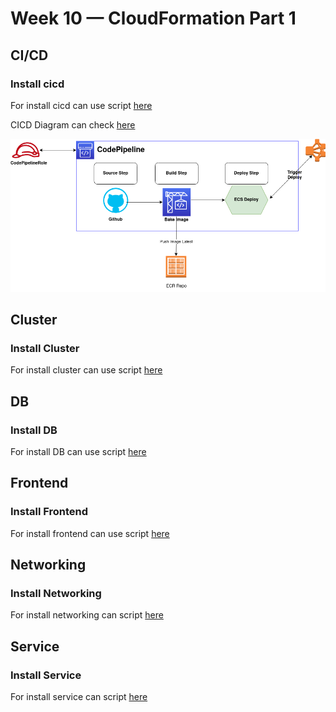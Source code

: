# Week 10 — CloudFormation Part 1

## CI/CD

### Install cicd
For install cicd can use script [here](backend-flask/bin/cfn/cicd)

CICD Diagram can check [here](assets/CICDDiagram.drawio)

![CICD Diagram](assets/CICDDiagram.png)

## Cluster

### Install Cluster
For install cluster can use script [here](backend-flask/bin/cfn/cluster)

## DB

### Install DB
For install DB can use script [here](backend-flask/bin/cfn/db)

## Frontend

### Install Frontend
For install frontend can use script [here](backend-flask/bin/cfn/frontend)

## Networking

### Install Networking
For install networking can script [here](backend-flask/bin/cfn/networking)

## Service

### Install Service
For install service can script [here](backend-flask/bin/cfn/service)
